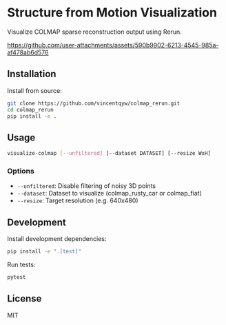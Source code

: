 # Structure from Motion Visualization

Visualize COLMAP sparse reconstruction output using Rerun.



https://github.com/user-attachments/assets/590b9902-6213-4545-985a-af478ab6d576



## Installation

Install from source:

```bash
git clone https://github.com/vincentqyw/colmap_rerun.git
cd colmap_rerun
pip install -e .
```

## Usage

```bash
visualize-colmap [--unfiltered] [--dataset DATASET] [--resize WxH]
```


### Options
- `--unfiltered`: Disable filtering of noisy 3D points
- `--dataset`: Dataset to visualize (colmap_rusty_car or colmap_fiat)
- `--resize`: Target resolution (e.g. 640x480)

## Development

Install development dependencies:

```bash
pip install -e ".[test]"
```

Run tests:

```bash
pytest
```

## License

MIT
